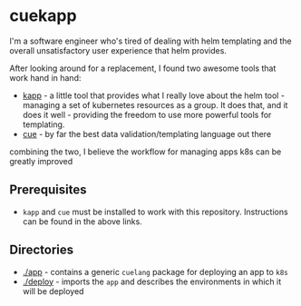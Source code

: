 # cuekapp

I'm a software engineer who's tired of dealing with helm templating and the overall unsatisfactory user experience that helm provides.

After looking around for a replacement, I found two awesome tools that work hand in hand:

* [kapp](https://github.com/carvel-dev/kapp) - a little tool that provides what I really love about the helm tool - managing a set of kubernetes resources as a group. It does that, and it does it well - providing the freedom to use more powerful tools for templating.
* [cue](https://cuelang.org/) - by far the best data validation/templating language out there

combining the two, I believe the workflow for managing apps k8s can be greatly improved

## Prerequisites

* `kapp` and `cue` must be installed to work with this repository. Instructions can be found in the above links.

## Directories

- [./app](./app) - contains a generic `cuelang` package for deploying an app to `k8s`
- [./deploy](./deploy) - imports the `app` and describes the environments in which it will be deployed
